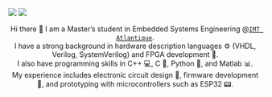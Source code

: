 [<img src="https://img.shields.io/badge/home%20page-WWW-white?&style=for-the-badge&logo=google-chrome&logoColor=white" />](https://roberttlange.github.io/)
[<img src="https://img.shields.io/badge/linkedin-%230077B5.svg?&style=for-the-badge&logo=linkedin&logoColor=white" />](https://www.linkedin.com/in/roberttlange/)
<!-- [<img src="https://img.shields.io/badge/youtube-%23FF0000.svg?&style=for-the-badge&logo=youtube&logoColor=white" />](https://www.youtube.com/channel/UC0-TXSpwRL9EQbW-SIqjqjg) -->
<!-- [<img src="https://img.shields.io/badge/☕_Coffee%20-Donate-yellow?&style=for-the-badge&logoColor=white" />](https://www.buymeacoffee.com/K8lk3VLIF) -->
<!-- [<img src="https://img.shields.io/badge/twitch-blueviolet.svg?&style=for-the-badge&logo=twitch&logoColor=white" />](https://www.twitch.tv/roberttlange) -->

<p align="center">
Hi there 🤗 I am a Master’s student in Embedded Systems Engineering @<code><a href="https://imt-atlantique.fr/">IMT Atlantique</a></code>.<br>
I have a strong background in hardware description languages ⚙️ (VHDL, Verilog, SystemVerilog) and FPGA development 🧠.<br>
I also have programming skills in C++ 💻, C 🔧, Python 🐍, and Matlab 📊.<br>
My experience includes electronic circuit design 🔌, firmware development 🧩, and prototyping with microcontrollers such as ESP32 📟.
</p>
